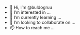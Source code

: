 - 👋 Hi, I’m @buldogruu
- 👀 I’m interested in ...
- 🌱 I’m currently learning ...
- 💞️ I’m looking to collaborate on ...
- 📫 How to reach me ...

<!---
buldogruu/buldogruu is a ✨ special ✨ repository because its `README.md` (this file) appears on your GitHub profile.
You can click the Preview link to take a look at your changes.
--->
